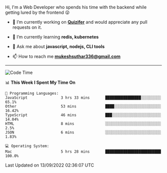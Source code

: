 Hi, I'm a Web Developer who spends his time with the backend while getting lured by the frontend 😜

- 🔭 I’m currently working on **[Quizifer](https://github.com/SutharMukesh/Quizifer/)** and would appreciate any pull requests on it.

- 🌱 I’m currently learning **redis, kubernetes**

- 💬 Ask me about **javascript, nodejs, CLI tools**

- 📫 How to reach me **mukeshsuthar336@gmail.com**

---
<!--START_SECTION:waka-->
![Code Time](http://img.shields.io/badge/Code%20Time-1%2C759%20hrs%2014%20mins-blue)

📊 **This Week I Spent My Time On** 

```text
💬 Programming Languages: 
JavaScript               3 hrs 33 mins       ████████████████░░░░░░░░░   65.1% 
Other                    53 mins             ████░░░░░░░░░░░░░░░░░░░░░   16.42% 
TypeScript               46 mins             ███░░░░░░░░░░░░░░░░░░░░░░   14.04% 
HTML                     8 mins              ░░░░░░░░░░░░░░░░░░░░░░░░░   2.5% 
JSON                     6 mins              ░░░░░░░░░░░░░░░░░░░░░░░░░   1.83%

💻 Operating System: 
Mac                      5 hrs 28 mins       █████████████████████████   100.0%

```


 Last Updated on 13/09/2022 02:36:07 UTC
<!--END_SECTION:waka-->
